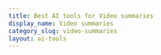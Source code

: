 ```yaml
---
title: Best AI tools for Video summaries
display_name: Video summaries
category_slug: video-summaries
layout: ai-tools
---
```

